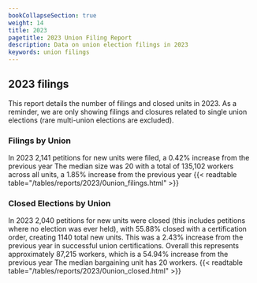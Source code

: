 ```yaml
---
bookCollapseSection: true
weight: 14
title: 2023
pagetitle: 2023 Union Filing Report
description: Data on union election filings in 2023
keywords: union filings
---
```


## 2023 filings

This report details the number of filings and closed units in 2023. As a reminder, we are only showing filings and closures related to single union elections (rare multi-union elections are excluded).

### Filings by Union
In 2023 2,141 petitions for new units were filed, a 0.42% increase from the previous year The median size was 20 with a total of 135,102 workers across all units, a 1.85% increase from the previous year
{{< readtable table="/tables/reports/2023/0union_filings.html" >}}

### Closed Elections by Union
In 2023 2,040 petitions for new units were closed (this includes petitions where no election was ever held), with 55.88% closed with a certification order, creating 1140 total new units. This was a 2.43% increase from the previous year in successful union certifications. Overall this represents approximately 87,215 workers, which is a 54.94% increase from the previous year The median bargaining unit has 20 workers.
{{< readtable table="/tables/reports/2023/0union_closed.html" >}}
